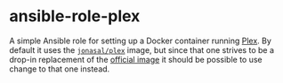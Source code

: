 # ansible-role-plex
A simple Ansible role for setting up a Docker container running [Plex][3]. By
default it uses the [`jonasal/plex`][1] image, but since that one strives to
be a drop-in replacement of the [official image][2] it should be possible to
use change to that one instead.





[1]: https://github.com/JonasAlfredsson/docker-plex
[2]: https://github.com/plexinc/pms-docker
[3]: https://www.plex.tv/
